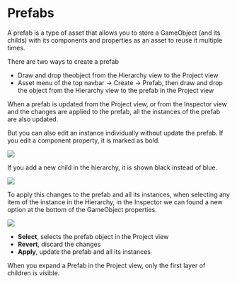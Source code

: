 # Prefabs

A prefab is a type of asset that allows you to store a GameObject (and its childs) with its components and properties as an asset to reuse it multiple times.

There are two ways to create a prefab

* Draw and drop theobject from the Hierarchy view to the Project view
* Asset menu of the top navbar → Create → Prefab, then draw and drop the object from the Hierarchy view to the prefab in the Project view

When a prefab is updated from the Project view, or from the Inspector view and the changes are applied to the prefab, all the instances of the prefab are also updated.

But you can also edit an instance individually without update the prefab.
If you edit a component property, it is marked as bold.

![](image8.png)

If you add a new child in the hierarchy, it is shown black instead of blue.

![](image33.png)

To apply this changes to the prefab and all its instances, when selecting any item of the instance in the Hierarchy, in the Inspector we can found a new option at the bottom of the GameObject properties.

![](image31.png)

* **Select**, selects the prefab object in the Project view
* **Revert**, discard the changes
* **Apply**, update the prefab and all its instances

When you expand a Prefab in the Project view, only the first layer of children is visible.